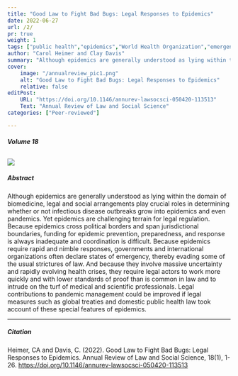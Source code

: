 ```yaml
---
title: "Good Law to Fight Bad Bugs: Legal Responses to Epidemics" 
date: 2022-06-27
url: /2/
pr: true
weight: 1
tags: ["public health","epidemics","World Health Organization","emergency powers","COVID-19","coronavirus disease 2019","International Health Regulations"]
author: "Carol Heimer and Clay Davis"
summary: "Although epidemics are generally understood as lying within the domain of biomedicine, legal and social arrangements play crucial roles in determining whether or not infectious disease outbreaks grow into epidemics and even pandemics. Yet epidemics are challenging terrain for legal regulation. ..." 
cover:
    image: "/annualreview_pic1.png"
    alt: "Good Law to Fight Bad Bugs: Legal Responses to Epidemics"
    relative: false
editPost:
    URL: "https://doi.org/10.1146/annurev-lawsocsci-050420-113513"
    Text: "Annual Review of Law and Social Science"
categories: ["Peer-reviewed"]

---
```

##### Volume 18

![](/annualreview_pic1.png)
---

##### Abstract

Although epidemics are generally understood as lying within the domain of biomedicine, legal and social arrangements play crucial roles in determining whether or not infectious disease outbreaks grow into epidemics and even pandemics. Yet epidemics are challenging terrain for legal regulation. Because epidemics cross political borders and span jurisdictional boundaries, funding for epidemic prevention, preparedness, and response is always inadequate and coordination is difficult. Because epidemics require rapid and nimble responses, governments and international organizations often declare states of emergency, thereby evading some of the usual strictures of law. And because they involve massive uncertainty and rapidly evolving health crises, they require legal actors to work more quickly and with lower standards of proof than is common in law and to intrude on the turf of medical and scientific professionals. Legal contributions to pandemic management could be improved if legal measures such as global treaties and domestic public health law took account of these special features of epidemics.

---

##### Citation

Heimer, CA and Davis, C. (2022). Good Law to Fight Bad Bugs: Legal Responses to Epidemics. Annual Review of Law and Social Science, 18(1), 1-26. https://doi.org/10.1146/annurev-lawsocsci-050420-113513

